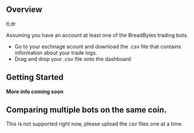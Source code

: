 ## Overview
tl;dr 

Assuming you have an account at least one of the BreadBytes trading bots.

- Go to your exchnage acount and download the .csv file that contains information about your trade logs. 
- Drag and drop your .csv file onto the dashboard 
    

## Getting Started 
**More info coming soon** 

## Comparing multiple bots on the same coin.
This is not supported right now, please upload the csv files one at a time. 

